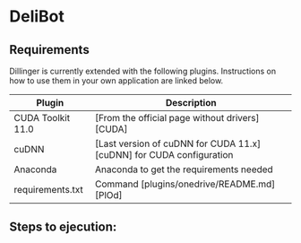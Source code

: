 # DeliBot

## Requirements

Dillinger is currently extended with the following plugins.
Instructions on how to use them in your own application are linked below.

| Plugin | Description |
| ------ | ------ |
| CUDA Toolkit 11.0 | [From the official page without drivers][CUDA] |
| cuDNN | [Last version of cuDNN for CUDA 11.x][cuDNN] for CUDA configuration |
| Anaconda | Anaconda to get the requirements needed |
| requirements.txt | Command [plugins/onedrive/README.md][PlOd] |

## Steps to ejecution:
